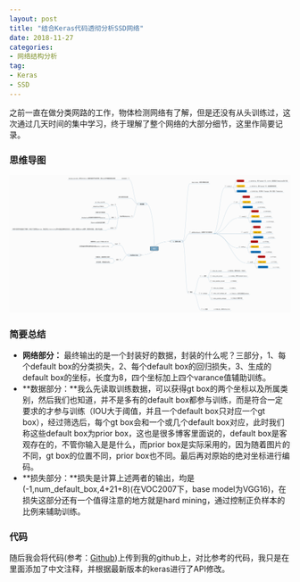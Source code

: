 ```yaml
---
layout: post
title: "结合Keras代码透彻分析SSD网络"
date: 2018-11-27
categories:
- 网络结构分析
tag:
- Keras
- SSD
---
```


之前一直在做分类网路的工作，物体检测网络有了解，但是还没有从头训练过，这次通过几天时间的集中学习，终于理解了整个网络的大部分细节，这里作简要记录。

### 思维导图
<img src="/assets/images/posts/ssd/SSD.png">

### 简要总结
- **网络部分：** 最终输出的是一个封装好的数据，封装的什么呢？三部分，1、每个default box的分类损失，2、每个default box的回归损失，3、生成的default box的坐标，长度为8，四个坐标加上四个varance值辅助训练。
- **数据部分：**我么先读取训练数据，可以获得gt box的两个坐标以及所属类别，然后我们也知道，并不是多有的default box都参与训练，而是符合一定要求的才参与训练（IOU大于阈值，并且一个default box只对应一个gt box），经过筛选后，每个gt box会和一个或几个default box对应，此时我们称这些default box为prior box，这也是很多博客里面说的，default box是客观存在的，不管你输入是是什么，而prior box是实际采用的，因为随着图片的不同，gt box的位置不同，prior box也不同。最后再对原始的绝对坐标进行编码。
- **损失部分：**损失是计算上述两者的输出，均是(-1,num\_default\_box,4+21+8)(在VOC2007下，base model为VGG16)，在损失这部分还有一个值得注意的地方就是hard mining，通过控制正负样本的比例来辅助训练。

### 代码
随后我会将代码(参考：[Github](https://github.com/rykov8/ssd_keras/blob/master/SSD.ipynb))上传到我的github上，对比参考的代码，我只是在里面添加了中文注释，并根据最新版本的keras进行了API修改。
